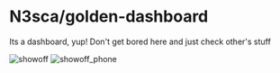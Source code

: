 # N3sca/golden-dashboard
 Its a dashboard, yup! Don't get bored here and just check other's stuff

 ![showoff](https://github.com/N3sca/golden-dashboard/assets/62601767/4e07a528-c8b6-4803-b029-306718abc4d1)
 ![showoff_phone](https://github.com/N3sca/golden-dashboard/assets/62601767/942cb171-78a1-4f41-990a-b196c91107db)
